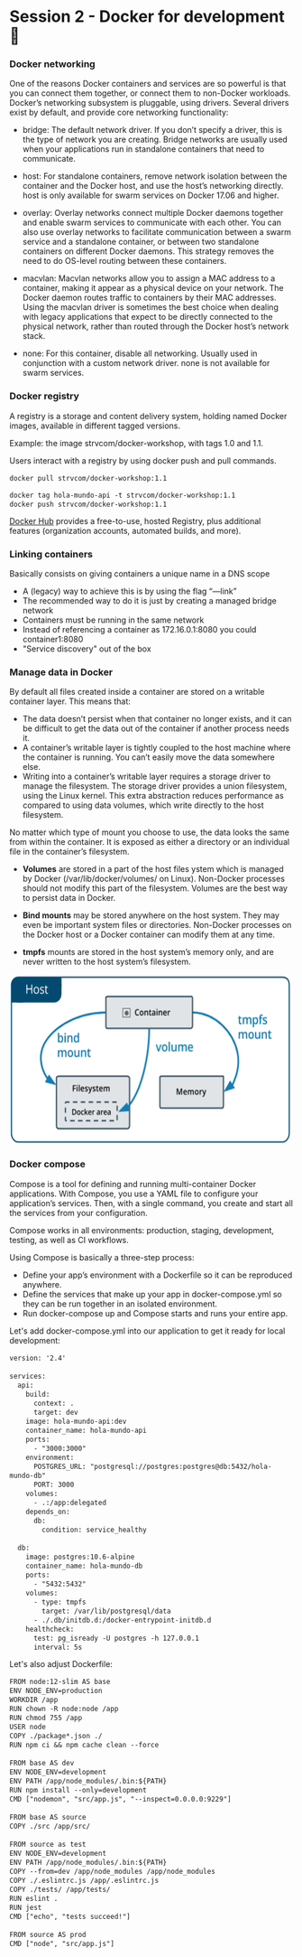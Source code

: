# Session 2 - Docker for development 🐋

### Docker networking

One of the reasons Docker containers and services are so powerful is that you can connect them together, or connect them to non-Docker workloads. Docker’s networking subsystem is pluggable, using drivers. Several drivers exist by default, and provide core networking functionality:

* bridge: The default network driver. If you don’t specify a driver, this is the type of network you are creating. Bridge networks are usually used when your applications run in standalone containers that need to communicate.

* host: For standalone containers, remove network isolation between the container and the Docker host, and use the host’s networking directly. host is only available for swarm services on Docker 17.06 and higher.

* overlay: Overlay networks connect multiple Docker daemons together and enable swarm services to communicate with each other. You can also use overlay networks to facilitate communication between a swarm service and a standalone container, or between two standalone containers on different Docker daemons. This strategy removes the need to do OS-level routing between these containers.

* macvlan: Macvlan networks allow you to assign a MAC address to a container, making it appear as a physical device on your network. The Docker daemon routes traffic to containers by their MAC addresses. Using the macvlan driver is sometimes the best choice when dealing with legacy applications that expect to be directly connected to the physical network, rather than routed through the Docker host’s network stack.

* none: For this container, disable all networking. Usually used in conjunction with a custom network driver. none is not available for swarm services.

### Docker registry
A registry is a storage and content delivery system, holding named Docker images, available in different tagged versions.

Example: the image strvcom/docker-workshop, with tags 1.0 and 1.1.

Users interact with a registry by using docker push and pull commands.

```
docker pull strvcom/docker-workshop:1.1
```

```
docker tag hola-mundo-api -t strvcom/docker-workshop:1.1
docker push strvcom/docker-workshop:1.1
```

[Docker Hub](https://hub.docker.com/) provides a free-to-use, hosted Registry, plus additional features (organization accounts, automated builds, and more).

### Linking containers

Basically consists on giving containers a unique name in a DNS scope 
* A (legacy) way to achieve this is by using the flag “—link” 
* The recommended way to do it is just by creating a managed bridge network 
* Containers must be running in the same network 
* Instead of referencing a container as 172.16.0.1:8080 you could container1:8080 
* "Service discovery" out of the box

### Manage data in Docker
By default all files created inside a container are stored on a writable container layer. This means that:

* The data doesn’t persist when that container no longer exists, and it can be difficult to get the data out of the container if another process needs it.
* A container’s writable layer is tightly coupled to the host machine where the container is running. You can’t easily move the data somewhere else.
* Writing into a container’s writable layer requires a storage driver to manage the filesystem. The storage driver provides a union filesystem, using the Linux kernel. This extra abstraction reduces performance as compared to using data volumes, which write directly to the host filesystem.

No matter which type of mount you choose to use, the data looks the same from within the container. It is exposed as either a directory or an individual file in the container’s filesystem.

* <b>Volumes</b>  are stored in a part of the host files ystem which is managed by Docker (/var/lib/docker/volumes/ on Linux). Non-Docker processes should not modify this part of the filesystem. Volumes are the best way to persist data in Docker.

* <b>Bind mounts</b>  may be stored anywhere on the host system. They may even be important system files or directories. Non-Docker processes on the Docker host or a Docker container can modify them at any time.

* <b>tmpfs</b> mounts are stored in the host system’s memory only, and are never written to the host system’s filesystem.

<img src="img/mount.png" width="500" height="300" />

### Docker compose
Compose is a tool for defining and running multi-container Docker applications. With Compose, you use a YAML file to configure your application’s services. Then, with a single command, you create and start all the services from your configuration. 

Compose works in all environments: production, staging, development, testing, as well as CI workflows. 

Using Compose is basically a three-step process:

* Define your app’s environment with a Dockerfile so it can be reproduced anywhere.
* Define the services that make up your app in docker-compose.yml so they can be run together in an isolated environment.
* Run docker-compose up and Compose starts and runs your entire app.

Let's add docker-compose.yml into our application to get it ready for local development:

```
version: '2.4'

services:
  api:
    build:
      context: .
      target: dev
    image: hola-mundo-api:dev
    container_name: hola-mundo-api
    ports:
      - "3000:3000"
    environment:
      POSTGRES_URL: "postgresql://postgres:postgres@db:5432/hola-mundo-db"
      PORT: 3000
    volumes:
      - .:/app:delegated
    depends_on:
      db:
        condition: service_healthy

  db:
    image: postgres:10.6-alpine
    container_name: hola-mundo-db
    ports:
      - "5432:5432"
    volumes:
      - type: tmpfs
        target: /var/lib/postgresql/data
      - ./.db/initdb.d:/docker-entrypoint-initdb.d
    healthcheck:
      test: pg_isready -U postgres -h 127.0.0.1
      interval: 5s
```

Let's also adjust Dockerfile:

```
FROM node:12-slim AS base
ENV NODE_ENV=production
WORKDIR /app
RUN chown -R node:node /app
RUN chmod 755 /app
USER node
COPY ./package*.json ./
RUN npm ci && npm cache clean --force

FROM base AS dev
ENV NODE_ENV=development
ENV PATH /app/node_modules/.bin:${PATH}
RUN npm install --only=development
CMD ["nodemon", "src/app.js", "--inspect=0.0.0.0:9229"]

FROM base AS source
COPY ./src /app/src/

FROM source as test
ENV NODE_ENV=development
ENV PATH /app/node_modules/.bin:${PATH}
COPY --from=dev /app/node_modules /app/node_modules
COPY ./.eslintrc.js /app/.eslintrc.js
COPY ./tests/ /app/tests/
RUN eslint .
RUN jest
CMD ["echo", "tests succeed!"]

FROM source AS prod
CMD ["node", "src/app.js"]
```